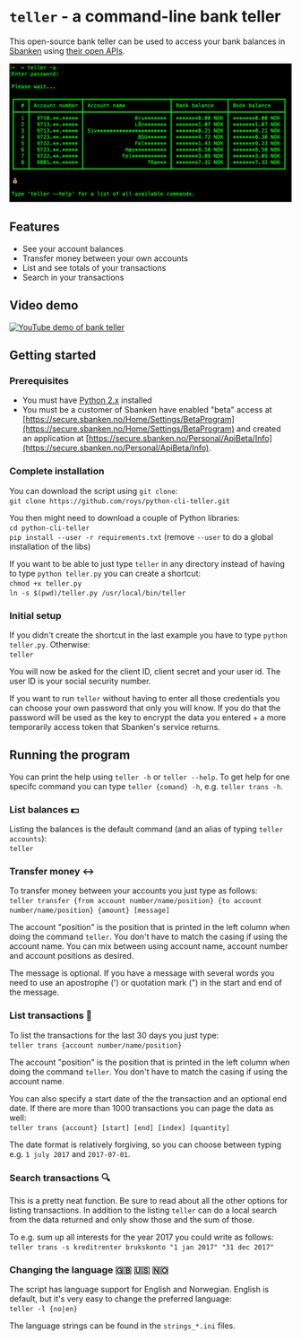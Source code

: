 # `teller` - a command-line bank teller
This open-source bank teller can be used to access your bank balances in [Sbanken](https://sbanken.no) using [their open APIs](https://utvikler.sbanken.no/).

<img src="https://github.com/roys/python-cli-teller/raw/master/misc/screenshots/teller.png" width="640"/>

## Features
 - See your account balances
 - Transfer money between your own accounts
 - List and see totals of your transactions
 - Search in your transactions

## Video demo
[![YouTube demo of bank teller](https://img.youtube.com/vi/E34x4dx_Ezo/0.jpg)](https://youtu.be/E34x4dx_Ezo)

## Getting started
### Prerequisites
 - You must have [Python 2.x](https://www.python.org/) installed
 - You must be a customer of Sbanken have enabled "beta" access at [https://secure.sbanken.no/Home/Settings/BetaProgram](https://secure.sbanken.no/Home/Settings/BetaProgram) and created an application at [https://secure.sbanken.no/Personal/ApiBeta/Info](https://secure.sbanken.no/Personal/ApiBeta/Info).
### Complete installation
You can download the script using `git clone`:  
`git clone https://github.com/roys/python-cli-teller.git`

You then might need to download a couple of Python libraries:  
`cd python-cli-teller`  
`pip install --user -r requirements.txt` (remove `--user` to do a global installation of the libs)  

If you want to be able to just type `teller` in any directory instead of having to type `python teller.py` you can create a shortcut:  
`chmod +x teller.py`  
`ln -s $(pwd)/teller.py /usr/local/bin/teller`

### Initial setup
If you didn't create the shortcut in the last example you have to type `python teller.py`. Otherwise:  
`teller`

You will now be asked for the client ID, client secret and your user id. The user ID is your social security number.

If you want to run `teller` without having to enter all those credentials you can choose your own password that only you will know. If you do that the password will be used as the key to encrypt the data you entered + a more temporarily access token that Sbanken's service returns.

## Running the program
You can print the help using `teller -h` or `teller --help`. To get help for one specifc command you can type `teller {comand} -h`, e.g. `teller trans -h`.

### List balances 💵
Listing the balances is the default command (and an alias of typing `teller accounts`):  
`teller`

### Transfer money ↔️
To transfer money between your accounts you just type as follows:  
`teller transfer {from account number/name/position} {to account number/name/position} {amount} [message]`

The account "position" is the position that is printed in the left column when doing the command `teller`. You don't have to match the casing if using the account name. You can mix between using account name, account number and account positions as desired.

The message is optional. If you have a message with several words you need to use an apostrophe (') or quotation mark (") in the start and end of the message.

### List transactions 📃
To list the transactions for the last 30 days you just type:  
`teller trans {account number/name/position}`

The account "position" is the position that is printed in the left column when doing the command `teller`. You don't have to match the casing if using the account name.

You can also specify a start date of the the transaction and an optional end date. If there are more than 1000 transactions you can page the data as well:  
`teller trans {account} [start] [end] [index] [quantity]`

The date format is relatively forgiving, so you can choose between typing e.g. `1 july 2017` and `2017-07-01`.

### Search transactions 🔍
This is a pretty neat function. Be sure to read about all the other options for listing transactions. In addition to the listing `teller` can do a local search from the data returned and only show those and the sum of those.

To e.g. sum up all interests for the year 2017 you could write as follows:  
`teller trans -s kreditrenter brukskonto "1 jan 2017" "31 dec 2017"`

### Changing the language 🇬🇧 🇺🇸 🇳🇴
The script has language support for English and Norwegian. English is default, but it's very easy to change the preferred language:  
`teller -l {no|en}`

The language strings can be found in the `strings_*.ini` files.

